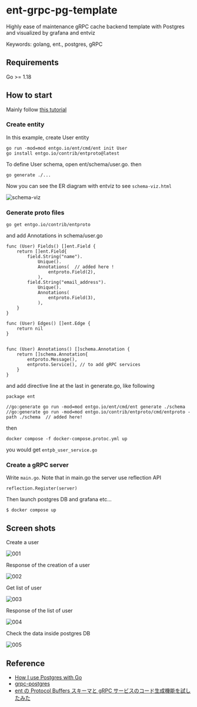 # ent-grpc-pg-template

Highly ease of maintenance gRPC cache backend template with Postgres and visualized by grafana and entviz

Keywords: golang, ent., postgres, gRPC

## Requirements

Go >= 1.18

## How to start

Mainly follow [this tutorial](https://entgo.io/docs/grpc-intro/)

### Create entity

In this example, create User entity

```
go run -mod=mod entgo.io/ent/cmd/ent init User
go install entgo.io/contrib/entproto@latest
```

To define User schema, open ent/schema/user.go. then

```
go generate ./...
```

Now you can see the ER diagram with entviz to see `schema-viz.html`

![schema-viz](./assets/schema-viz.png)

### Generate proto files

```
go get entgo.io/contrib/entproto
```

and add Annotations in schema/user.go

```
func (User) Fields() []ent.Field {
	return []ent.Field{
		field.String("name").
			Unique().
			Annotations(  // added here !
				entproto.Field(2),
			),
		field.String("email_address").
			Unique().
			Annotations(
				entproto.Field(3),
			),
	}
}

func (User) Edges() []ent.Edge {
	return nil
}


func (User) Annotations() []schema.Annotation {
	return []schema.Annotation{
		entproto.Message(),
        entproto.Service(), // to add gRPC services
	}
}
```

and add directive line at the last in generate.go, like following

```
package ent

//go:generate go run -mod=mod entgo.io/ent/cmd/ent generate ./schema
//go:generate go run -mod=mod entgo.io/contrib/entproto/cmd/entproto -path ./schema  // added here!
```

then

```
docker compose -f docker-compose.protoc.yml up
```

you would get `entpb_user_service.go`

### Create a gRPC server

Write `main.go`. Note that in main.go the server use reflection API

```
reflection.Register(server)
```

Then launch postgres DB and grafana etc...

```
$ docker compose up
```

## Screen shots

Create a user

![001](./assets/001.png)

Response of the creation of a user

![002](./assets/002.png)

Get list of user

![003](./assets/003.png)

Response of the list of user

![004](./assets/004.png)

Check the data inside postgres DB

![005](./assets/005.png)

## Reference

- [How I use Postgres with Go](https://jbrandhorst.com/post/postgres/)
- [grpc-postgres](https://github.com/johanbrandhorst/grpc-postgres)
- [ent の Protocol Buffers スキーマと gRPC サービスのコード生成機能を試したみた](https://zenn.dev/unm/articles/f73b2ae3a4b4c7)
